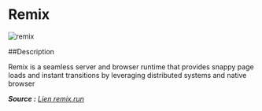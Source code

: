 # Remix

![remix](https://remix.run/img/og.1.jpg)

 
##Description

Remix is a seamless server and browser runtime that provides snappy page loads and instant transitions by leveraging distributed systems and native browser

 _**Source :** [Lien remix.run](https://remix.run/)_



